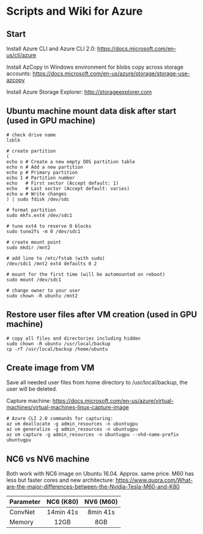 # Scripts and Wiki for Azure

## Start
Install Azure CLI and Azure CLI 2.0: 
https://docs.microsoft.com/en-us/cli/azure

Install AzCopy in Windows environment for blobs copy across storage accounts: 
https://docs.microsoft.com/en-us/azure/storage/storage-use-azcopy

Install Azure Storage Explorer: 
http://storageexplorer.com

## Ubuntu machine mount data disk after start (used in GPU machine)
```
# check drive name
lsblk

# create partition
(
echo o # Create a new empty DOS partition table
echo n # Add a new partition
echo p # Primary partition
echo 1 # Partition number
echo   # First sector (Accept default: 1)
echo   # Last sector (Accept default: varies)
echo w # Write changes
) | sudo fdisk /dev/sdc

# format partition
sudo mkfs.ext4 /dev/sdc1

# tune ext4 to reserve 0 blocks
sudo tune2fs -m 0 /dev/sdc1

# create mount point
sudo mkdir /mnt2

# add line to /etc/fstab (with sudo)
/dev/sdc1 /mnt2 ext4 defaults 0 2

# mount for the first time (will be automounted on reboot)
sudo mount /dev/sdc1

# change owner to your user
sudo chown -R ubuntu /mnt2
```

## Restore user files after VM creation (used in GPU machine)

```
# copy all files and directories including hidden
sudo chown -R ubuntu /usr/local/backup
cp -rT /usr/local/backup /home/ubuntu
```

## Create image from VM

Save all needed user files from home directory to /usr/local/backup, the user will be deleted.
  
Capture machine: https://docs.microsoft.com/en-us/azure/virtual-machines/virtual-machines-linux-capture-image

```
# Azure CLI 2.0 commands for capturing:
az vm deallocate -g admin_resources -n ubuntugpu
az vm generalize -g admin_resources -n ubuntugpu
az vm capture -g admin_resources -n ubuntugpu --vhd-name-prefix ubuntugpu
```

## NC6 vs NV6 machine

Both work with NC6 image on Ubuntu 16.04.
Approx. same price.
M60 has less but faster cores and new architecture: 
https://www.quora.com/What-are-the-major-differences-between-the-Nvidia-Tesla-M60-and-K80

| Parameter     | NC6 (K80)     | NV6 (M60)    |
| ------------- |:-------------:|:------------:|
| ConvNet       | 14min 41s     | 8min 41s     |
| Memory        | 12GB          | 8GB          |
